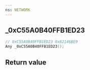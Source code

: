 ```yaml
---
ns: NETWORK
---
```

## _0xC55A0B40FFB1ED23

```c
// 0xC55A0B40FFB1ED23 0x82146BE9
Any _0xC55A0B40FFB1ED23();
```


## Return value
